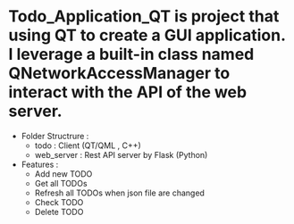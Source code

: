 # Todo_Application_QT is project that using QT to create a GUI application. I leverage a built-in class named QNetworkAccessManager to interact with the API of the web server.
  - Folder Structrure :
    - todo : Client (QT/QML , C++)
    - web_server : Rest API server by Flask (Python)
  - Features :
    - Add new TODO
    - Get all TODOs
    - Refresh all TODOs when json file are changed
    - Check TODO
    - Delete TODO
